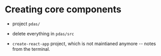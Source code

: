 # Creating core components

- project `pdas/`
- delete everything in `pdas/src`

- `create-react-app` project, which is not maintianed anymore -- notes from the terminal.


